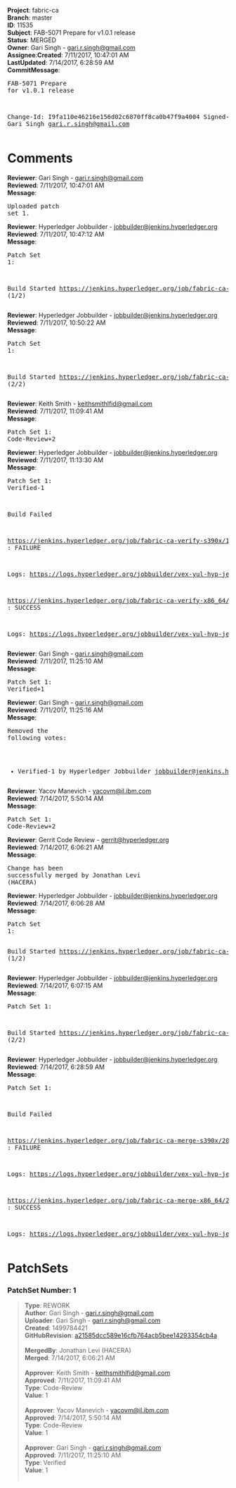 <strong>Project</strong>: fabric-ca</br><strong>Branch</strong>: master<br><strong>ID</strong>: 11535<br><strong>Subject</strong>: FAB-5071 Prepare for v1.0.1 release<br><strong>Status</strong>: MERGED<br><strong>Owner</strong>: Gari Singh - gari.r.singh@gmail.com<br><strong>Assignee</strong>:<strong>Created</strong>: 7/11/2017, 10:47:01 AM<br><strong>LastUpdated</strong>: 7/14/2017, 6:28:59 AM<br><strong>CommitMessage</strong>:<br><pre>FAB-5071 Prepare for v1.0.1 release

Change-Id: I9fa110e46216e156d02c6870ff8ca0b47f9a4004
Signed-off-by: Gari Singh <gari.r.singh@gmail.com>
</pre><h1>Comments</h1><strong>Reviewer</strong>: Gari Singh - gari.r.singh@gmail.com<br><strong>Reviewed</strong>: 7/11/2017, 10:47:01 AM<br><strong>Message</strong>: <pre>Uploaded patch set 1.</pre><strong>Reviewer</strong>: Hyperledger Jobbuilder - jobbuilder@jenkins.hyperledger.org<br><strong>Reviewed</strong>: 7/11/2017, 10:47:12 AM<br><strong>Message</strong>: <pre>Patch Set 1:

Build Started https://jenkins.hyperledger.org/job/fabric-ca-verify-s390x/1244/ (1/2)</pre><strong>Reviewer</strong>: Hyperledger Jobbuilder - jobbuilder@jenkins.hyperledger.org<br><strong>Reviewed</strong>: 7/11/2017, 10:50:22 AM<br><strong>Message</strong>: <pre>Patch Set 1:

Build Started https://jenkins.hyperledger.org/job/fabric-ca-verify-x86_64/1239/ (2/2)</pre><strong>Reviewer</strong>: Keith Smith - keithsmithlfid@gmail.com<br><strong>Reviewed</strong>: 7/11/2017, 11:09:41 AM<br><strong>Message</strong>: <pre>Patch Set 1: Code-Review+2</pre><strong>Reviewer</strong>: Hyperledger Jobbuilder - jobbuilder@jenkins.hyperledger.org<br><strong>Reviewed</strong>: 7/11/2017, 11:13:30 AM<br><strong>Message</strong>: <pre>Patch Set 1: Verified-1

Build Failed 

https://jenkins.hyperledger.org/job/fabric-ca-verify-s390x/1244/ : FAILURE

Logs: https://logs.hyperledger.org/jobbuilder/vex-yul-hyp-jenkins-1/fabric-ca-verify-s390x/1244

https://jenkins.hyperledger.org/job/fabric-ca-verify-x86_64/1239/ : SUCCESS

Logs: https://logs.hyperledger.org/jobbuilder/vex-yul-hyp-jenkins-1/fabric-ca-verify-x86_64/1239</pre><strong>Reviewer</strong>: Gari Singh - gari.r.singh@gmail.com<br><strong>Reviewed</strong>: 7/11/2017, 11:25:10 AM<br><strong>Message</strong>: <pre>Patch Set 1: Verified+1</pre><strong>Reviewer</strong>: Gari Singh - gari.r.singh@gmail.com<br><strong>Reviewed</strong>: 7/11/2017, 11:25:16 AM<br><strong>Message</strong>: <pre>Removed the following votes:

* Verified-1 by Hyperledger Jobbuilder <jobbuilder@jenkins.hyperledger.org>
</pre><strong>Reviewer</strong>: Yacov Manevich - yacovm@il.ibm.com<br><strong>Reviewed</strong>: 7/14/2017, 5:50:14 AM<br><strong>Message</strong>: <pre>Patch Set 1: Code-Review+2</pre><strong>Reviewer</strong>: Gerrit Code Review - gerrit@hyperledger.org<br><strong>Reviewed</strong>: 7/14/2017, 6:06:21 AM<br><strong>Message</strong>: <pre>Change has been successfully merged by Jonathan Levi (HACERA)</pre><strong>Reviewer</strong>: Hyperledger Jobbuilder - jobbuilder@jenkins.hyperledger.org<br><strong>Reviewed</strong>: 7/14/2017, 6:06:28 AM<br><strong>Message</strong>: <pre>Patch Set 1:

Build Started https://jenkins.hyperledger.org/job/fabric-ca-merge-s390x/203/ (1/2)</pre><strong>Reviewer</strong>: Hyperledger Jobbuilder - jobbuilder@jenkins.hyperledger.org<br><strong>Reviewed</strong>: 7/14/2017, 6:07:15 AM<br><strong>Message</strong>: <pre>Patch Set 1:

Build Started https://jenkins.hyperledger.org/job/fabric-ca-merge-x86_64/203/ (2/2)</pre><strong>Reviewer</strong>: Hyperledger Jobbuilder - jobbuilder@jenkins.hyperledger.org<br><strong>Reviewed</strong>: 7/14/2017, 6:28:59 AM<br><strong>Message</strong>: <pre>Patch Set 1:

Build Failed 

https://jenkins.hyperledger.org/job/fabric-ca-merge-s390x/203/ : FAILURE

Logs: https://logs.hyperledger.org/jobbuilder/vex-yul-hyp-jenkins-1/fabric-ca-merge-s390x/203

https://jenkins.hyperledger.org/job/fabric-ca-merge-x86_64/203/ : SUCCESS

Logs: https://logs.hyperledger.org/jobbuilder/vex-yul-hyp-jenkins-1/fabric-ca-merge-x86_64/203</pre><h1>PatchSets</h1><h3>PatchSet Number: 1</h3><blockquote><strong>Type</strong>: REWORK<br><strong>Author</strong>: Gari Singh - gari.r.singh@gmail.com<br><strong>Uploader</strong>: Gari Singh - gari.r.singh@gmail.com<br><strong>Created</strong>: 1499784421<br><strong>GitHubRevision</strong>: [a21585dcc589e16cfb764acb5bee14293354cb4a](https://github.com/hyperledger/fabric-ca/commit/a21585dcc589e16cfb764acb5bee14293354cb4a)<br><br><strong>MergedBy</strong>: Jonathan Levi (HACERA)<br><strong>Merged</strong>: 7/14/2017, 6:06:21 AM<br><br><strong>Approver</strong>: Keith Smith - keithsmithlfid@gmail.com<br><strong>Approved</strong>: 7/11/2017, 11:09:41 AM<br><strong>Type</strong>: Code-Review<br><strong>Value</strong>: 1<br><br><strong>Approver</strong>: Yacov Manevich - yacovm@il.ibm.com<br><strong>Approved</strong>: 7/14/2017, 5:50:14 AM<br><strong>Type</strong>: Code-Review<br><strong>Value</strong>: 1<br><br><strong>Approver</strong>: Gari Singh - gari.r.singh@gmail.com<br><strong>Approved</strong>: 7/11/2017, 11:25:10 AM<br><strong>Type</strong>: Verified<br><strong>Value</strong>: 1<br><br></blockquote>